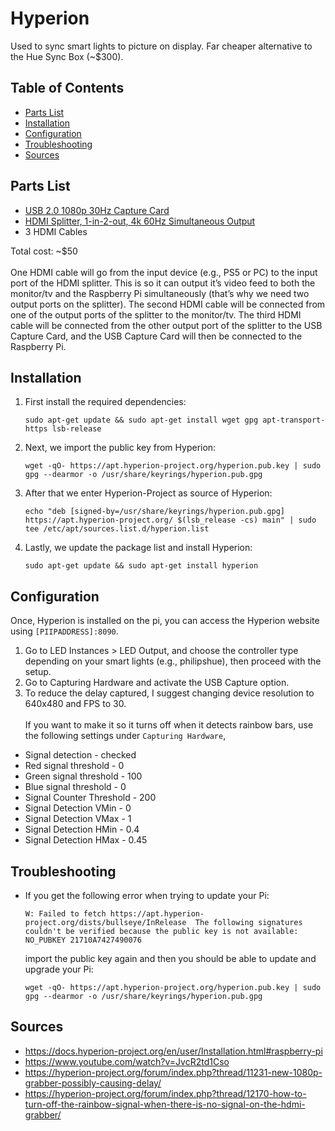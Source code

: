 # Hyperion
Used to sync smart lights to picture on display. Far cheaper alternative to the Hue Sync Box (~$300).
## Table of Contents
- [Parts List](#parts-list)
- [Installation](#installation)
- [Configuration](#configuration)
- [Troubleshooting](#troubleshooting)
- [Sources](#sources)
## Parts List
* [USB 2.0 1080p 30Hz Capture Card](https://www.amazon.ca/gp/product/B08F6ZD2RK/ref=ppx_yo_dt_b_asin_title_o00_s00?ie=UTF8&psc=1)
* [HDMI Splitter, 1-in-2-out, 4k 60Hz Simultaneous Output](https://a.co/d/fNABOwW)
* 3 HDMI Cables

Total cost: ~$50 <br><br>
One HDMI cable will go from the input device (e.g., PS5 or PC) to the input port of the HDMI splitter. This is so it can output it’s video feed to both the monitor/tv and the Raspberry Pi simultaneously (that’s why we need two output ports on the splitter). The second HDMI cable will be connected from one of the output ports of the splitter to the monitor/tv. The third HDMI cable will be connected from the other output port of the splitter to the USB Capture Card, and the USB Capture Card will then be connected to the Raspberry Pi.
## Installation
1. First install the required dependencies:
    ```
    sudo apt-get update && sudo apt-get install wget gpg apt-transport-https lsb-release
    ```
1. Next, we import the public key from Hyperion:
    ```
    wget -qO- https://apt.hyperion-project.org/hyperion.pub.key | sudo gpg --dearmor -o /usr/share/keyrings/hyperion.pub.gpg
    ```
2. After that we enter Hyperion-Project as source of Hyperion:
    ```
    echo "deb [signed-by=/usr/share/keyrings/hyperion.pub.gpg] https://apt.hyperion-project.org/ $(lsb_release -cs) main" | sudo tee /etc/apt/sources.list.d/hyperion.list
    ```
3. Lastly, we update the package list and install Hyperion:
    ```
    sudo apt-get update && sudo apt-get install hyperion
    ```
## Configuration
Once, Hyperion is installed on the pi, you can access the Hyperion website using `[PIIPADDRESS]:8090`. 
1. Go to LED Instances > LED Output, and choose the controller type depending on your smart lights (e.g., philipshue), then proceed with the setup.
2. Go to Capturing Hardware and activate the USB Capture option.
3. To reduce the delay captured, I suggest changing device resolution to 640x480 and FPS to 30.
<br><br>
If you want to make it so it turns off when it detects rainbow bars, use the following settings under `Capturing Hardware`,
* Signal detection - checked
* Red signal threshold - 0
* Green signal threshold - 100
* Blue signal threshold - 0
* Signal Counter Threshold - 200
* Signal Detection VMin - 0
* Signal Detection VMax - 1
* Signal Detection HMin - 0.4
* Signal Detection HMax - 0.45
## Troubleshooting
- If you get the following error when trying to update your Pi:
    ```
    W: Failed to fetch https://apt.hyperion-project.org/dists/bullseye/InRelease  The following signatures couldn't be verified because the public key is not available: NO_PUBKEY 21710A7427490076
    ```
    import the public key again and then you should be able to update and upgrade your Pi:
    ```
    wget -qO- https://apt.hyperion-project.org/hyperion.pub.key | sudo gpg --dearmor -o /usr/share/keyrings/hyperion.pub.gpg
    ```
## Sources
* https://docs.hyperion-project.org/en/user/Installation.html#raspberry-pi
* https://www.youtube.com/watch?v=JvcR2td1Cso
* https://hyperion-project.org/forum/index.php?thread/11231-new-1080p-grabber-possibly-causing-delay/
* https://hyperion-project.org/forum/index.php?thread/12170-how-to-turn-off-the-rainbow-signal-when-there-is-no-signal-on-the-hdmi-grabber/
